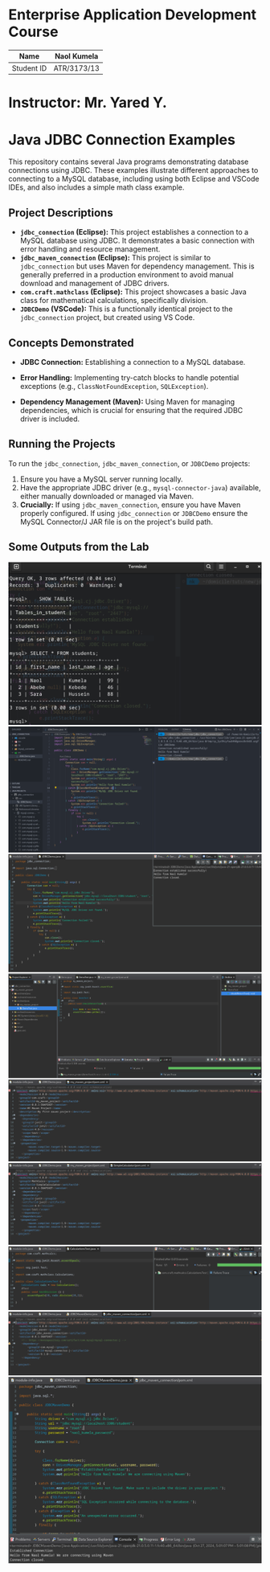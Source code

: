 # Enterprise Application Development Course

| Name       | Naol Kumela |
| ---------- | ----------- |
| Student ID | ATR/3173/13 |

# Instructor: Mr. Yared Y.

# Java JDBC Connection Examples

This repository contains several Java programs demonstrating database connections using JDBC. These examples illustrate different approaches to connecting to a MySQL database, including using both Eclipse and VSCode IDEs, and also includes a simple math class example.

## Project Descriptions

- **`jdbc_connection` (Eclipse):** This project establishes a connection to a MySQL database using JDBC. It demonstrates a basic connection with error handling and resource management.
- **`jdbc_maven_connection` (Eclipse):** This project is similar to `jdbc_connection` but uses Maven for dependency management. This is generally preferred in a production environment to avoid manual download and management of JDBC drivers.
- **`com.craft.mathclass` (Eclipse):** This project showcases a basic Java class for mathematical calculations, specifically division.
- **`JDBCDemo` (VSCode):** This is a functionally identical project to the `jdbc_connection` project, but created using VS Code.

## Concepts Demonstrated

- **JDBC Connection:** Establishing a connection to a MySQL database.
- **Error Handling:** Implementing try-catch blocks to handle potential exceptions (e.g., `ClassNotFoundException`, `SQLException`).

- **Dependency Management (Maven):** Using Maven for managing dependencies, which is crucial for ensuring that the required JDBC driver is included.

## Running the Projects

To run the `jdbc_connection`, `jdbc_maven_connection`, or `JDBCDemo` projects:

1.  Ensure you have a MySQL server running locally.
2.  Have the appropriate JDBC driver (e.g., `mysql-connector-java`) available, either manually downloaded or managed via Maven.
3.  **Crucially:** If using `jdbc_maven_connection`, ensure you have Maven properly configured. If using `jdbc_connection` or `JDBCDemo` ensure the MySQL Connector/J JAR file is on the project's build path.

## Some Outputs from the Lab

![Image 1](imgs/vscode/2.png)
![Image 1](imgs/vscode/1.png)
![Image 1](imgs/eclipse/2.png)
![Image 1](imgs/eclipse/1.png)
![Image 1](imgs/eclipse/3.png)
![Image 1](imgs/eclipse/4.png)
![Image 1](imgs/eclipse/5.png)
![Image 1](imgs/eclipse/6.png)
![Image 1](imgs/eclipse/7.png)

